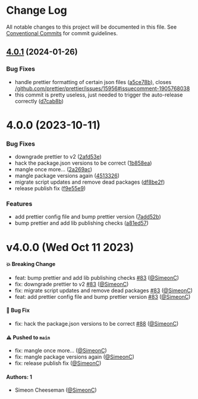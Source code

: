 # Change Log

All notable changes to this project will be documented in this file.
See [Conventional Commits](https://conventionalcommits.org) for commit guidelines.

## [4.0.1](https://github.com/tablecheck/frontend/compare/@tablecheck/prettier-config@4.0.0...@tablecheck/prettier-config@4.0.1) (2024-01-26)


### Bug Fixes

* handle prettier formatting of certain json files ([a5ce78b](https://github.com/tablecheck/frontend/commit/a5ce78b638c751717b5051114c1a9f2fc5b496a8)), closes [/github.com/prettier/prettier/issues/15956#issuecomment-1905768038](https://github.com//github.com/prettier/prettier/issues/15956/issues/issuecomment-1905768038)
* this commit is pretty useless, just needed to trigger the auto-release correctly ([d7cab8b](https://github.com/tablecheck/frontend/commit/d7cab8b589495dd0791dc32449a574c62874ad1f))





# 4.0.0 (2023-10-11)


### Bug Fixes

* downgrade prettier to v2 ([2afd53e](https://github.com/tablecheck/frontend/commit/2afd53e06da958e7211daf14bf24a0053ab55dba))
* hack the package.json versions to be correct ([1b858ea](https://github.com/tablecheck/frontend/commit/1b858eab9ba0de977087116603e4c1890b6d2afe))
* mangle once more… ([2a269ac](https://github.com/tablecheck/frontend/commit/2a269ac580d662e0f63b9a90e2df96bc67dcd52c))
* mangle package versions again ([4513326](https://github.com/tablecheck/frontend/commit/4513326b88ed15769a35790ba0b6fea9af3648a7))
* migrate script updates and remove dead packages ([df8be2f](https://github.com/tablecheck/frontend/commit/df8be2fb6b4e4bf0eac7a0adc7a3343915c35189))
* release publish fix ([f9e55e9](https://github.com/tablecheck/frontend/commit/f9e55e9cf3651cad4fd1d79d18735b9cea70396b))


### Features

* add prettier config file and bump prettier version ([7add52b](https://github.com/tablecheck/frontend/commit/7add52bfa6ffdaa065df490c8320f8025579a0d6))
* bump prettier and add lib publishing checks ([a81ed57](https://github.com/tablecheck/frontend/commit/a81ed574359fa226ca13f824a0c46cb94e524b69))





# v4.0.0 (Wed Oct 11 2023)

#### 💥 Breaking Change

- feat: bump prettier and add lib publishing checks [#83](https://github.com/tablecheck/tablecheck-react-system/pull/83) ([@SimeonC](https://github.com/SimeonC))
- fix: downgrade prettier to v2 [#83](https://github.com/tablecheck/tablecheck-react-system/pull/83) ([@SimeonC](https://github.com/SimeonC))
- fix: migrate script updates and remove dead packages [#83](https://github.com/tablecheck/tablecheck-react-system/pull/83) ([@SimeonC](https://github.com/SimeonC))
- feat: add prettier config file and bump prettier version [#83](https://github.com/tablecheck/tablecheck-react-system/pull/83) ([@SimeonC](https://github.com/SimeonC))

#### 🐛 Bug Fix

- fix: hack the package.json versions to be correct [#88](https://github.com/tablecheck/tablecheck-react-system/pull/88) ([@SimeonC](https://github.com/SimeonC))

#### ⚠️ Pushed to `main`

- fix: mangle once more… ([@SimeonC](https://github.com/SimeonC))
- fix: mangle package versions again ([@SimeonC](https://github.com/SimeonC))
- fix: release publish fix ([@SimeonC](https://github.com/SimeonC))

#### Authors: 1

- Simeon Cheeseman ([@SimeonC](https://github.com/SimeonC))
